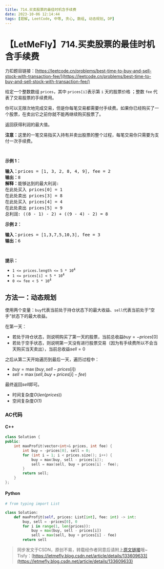 ```yaml
---
title: 714.买卖股票的最佳时机含手续费
date: 2023-10-06 12:14:44
tags: [题解, LeetCode, 中等, 贪心, 数组, 动态规划, DP]
---
```


# 【LetMeFly】714.买卖股票的最佳时机含手续费

力扣题目链接：[https://leetcode.cn/problems/best-time-to-buy-and-sell-stock-with-transaction-fee/](https://leetcode.cn/problems/best-time-to-buy-and-sell-stock-with-transaction-fee/)

<p>给定一个整数数组&nbsp;<code>prices</code>，其中 <code>prices[i]</code>表示第&nbsp;<code>i</code>&nbsp;天的股票价格 ；整数&nbsp;<code>fee</code> 代表了交易股票的手续费用。</p>

<p>你可以无限次地完成交易，但是你每笔交易都需要付手续费。如果你已经购买了一个股票，在卖出它之前你就不能再继续购买股票了。</p>

<p>返回获得利润的最大值。</p>

<p><strong>注意：</strong>这里的一笔交易指买入持有并卖出股票的整个过程，每笔交易你只需要为支付一次手续费。</p>

<p>&nbsp;</p>

<p><strong>示例 1：</strong></p>

<pre>
<strong>输入：</strong>prices = [1, 3, 2, 8, 4, 9], fee = 2
<strong>输出：</strong>8
<strong>解释：</strong>能够达到的最大利润:  
在此处买入&nbsp;prices[0] = 1
在此处卖出 prices[3] = 8
在此处买入 prices[4] = 4
在此处卖出 prices[5] = 9
总利润:&nbsp;((8 - 1) - 2) + ((9 - 4) - 2) = 8</pre>

<p><strong>示例 2：</strong></p>

<pre>
<strong>输入：</strong>prices = [1,3,7,5,10,3], fee = 3
<strong>输出：</strong>6
</pre>

<p>&nbsp;</p>

<p><strong>提示：</strong></p>

<ul>
	<li><code>1 &lt;= prices.length &lt;= 5 * 10<sup>4</sup></code></li>
	<li><code>1 &lt;= prices[i] &lt; 5 * 10<sup>4</sup></code></li>
	<li><code>0 &lt;= fee &lt; 5 * 10<sup>4</sup></code></li>
</ul>


    
## 方法一：动态规划

使用两个变量：```buy```代表当前处于持仓状态下的最大收益、```sell```代表当前处于“空手”状态下的最大收益。

在第一天：
   + 若处于持仓状态，则说明购买了第一天的股票，当前总收益$buy = -prices[0]$
   + 若处于空手状态，则说明第一天没有进行股票交易（因为有手续费所以不会当天购买当天卖出），当前总收益$sell = 0$

之后从第二天开始遍历到最后一天，遍历过程中：
   + $buy = \max(buy, sell - prices[i])$
   + $sell = \max(sell, buy + prices[i] - fee)$

最终返回$sell$即可。

+ 时间复杂度$O(len(prices))$
+ 空间复杂度$O(1)$

### AC代码

#### C++

```cpp
class Solution {
public:
    int maxProfit(vector<int>& prices, int fee) {
        int buy = -prices[0], sell = 0;
        for (int i = 1; i < prices.size(); i++) {
            buy = max(buy, sell - prices[i]);
            sell = max(sell, buy + prices[i] - fee);
        }
        return sell;
    }
};
```

#### Python

```python
# from typing import List

class Solution:
    def maxProfit(self, prices: List[int], fee: int) -> int:
        buy, sell = -prices[0], 0
        for i in range(1, len(prices)):
            buy = max(buy, sell - prices[i])
            sell = max(sell, buy + prices[i] - fee)
        return sell
```

> 同步发文于CSDN，原创不易，转载经作者同意后请附上[原文链接](https://blog.tisfy.eu.org/2023/10/06/LeetCode%200714.%E4%B9%B0%E5%8D%96%E8%82%A1%E7%A5%A8%E7%9A%84%E6%9C%80%E4%BD%B3%E6%97%B6%E6%9C%BA%E5%90%AB%E6%89%8B%E7%BB%AD%E8%B4%B9/)哦~
> Tisfy：[https://letmefly.blog.csdn.net/article/details/133609633](https://letmefly.blog.csdn.net/article/details/133609633)
